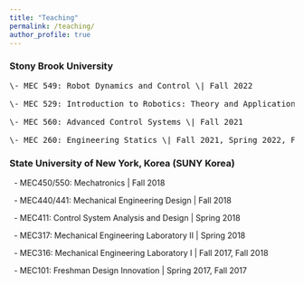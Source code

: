 ```yaml
---
title: "Teaching"
permalink: /teaching/
author_profile: true
---
```

### Stony Brook University

<pre>
\- MEC 549: Robot Dynamics and Control \| Fall 2022

\- MEC 529: Introduction to Robotics: Theory and Applications \| Spring 2022

\- MEC 560: Advanced Control Systems \| Fall 2021

\- MEC 260: Engineering Statics \| Fall 2021, Spring 2022, Fall 2022
</pre>

### State University of New York, Korea (SUNY Korea)

&nbsp; \- MEC450/550: Mechatronics \| Fall 2018

&nbsp; \- MEC440/441: Mechanical Engineering Design \| Fall 2018

&nbsp; \- MEC411: Control System Analysis and Design \| Spring 2018

&nbsp; \- MEC317: Mechanical Engineering Laboratory II \| Spring 2018

&nbsp; \- MEC316: Mechanical Engineering Laboratory I \| Fall 2017, Fall 2018

&nbsp; \- MEC101: Freshman Design Innovation \| Spring 2017, Fall 2017
